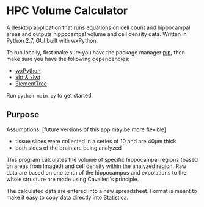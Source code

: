 # HPC Volume Calculator

A desktop application that runs equations on cell count and hippocampal areas and outputs hippocampal volume and cell density data. Written in Python 2.7, GUI built with wxPython. 

To run locally, first make sure you have the package manager [pip](https://pip.pypa.io/en/stable/installing), then make sure you have the following dependencies: 

+ [wxPython](http://www.wxpython.org/download.php)
+ [xlrt & xlwt](http://pythonhosted.org/xlutils/installation.html)
+ [ElementTree](http://effbot.org/downloads#elementtree)

Run `python main.py` to get started. 

## Purpose

Assumptions: [future versions of this app may be more flexible]
- tissue slices were collected in a series of 10 and are 40µm thick
- both sides of the brain are being analyzed

This program calculates the volume of specific hippocampal regions (based on areas from ImageJ) and cell density within the analyzed region. Raw data are based on one tenth of the hippocampus and expolations to the whole structure are made using Cavalieri's principle. 

The calculated data are entered into a new spreadsheet. Format is meant to make it easy to copy data directly into Statistica. 


